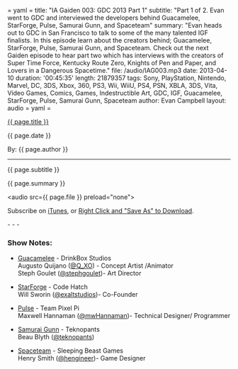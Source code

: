 = yaml =
title: "IA Gaiden 003: GDC 2013 Part 1"
subtitle: "Part 1 of 2. Evan went to GDC and interviewed the developers behind Guacamelee, StarForge, Pulse, Samurai Gunn, and Spaceteam"
summary: "Evan heads out to GDC in San Francisco to talk to some of the many talented IGF finalists. In this episode learn about the creators behind; Guacamelee, StarForge, Pulse, Samurai Gunn, and Spaceteam. Check out the next Gaiden episode to hear part two which has interviews with the creators of Super Time Force, Kentucky Route Zero, Knights of Pen and Paper, and Lovers in a Dangerous Spacetime."
file: /audio/IAG003.mp3
date: 2013-04-10
duration: '00:45:35'
length: 21879357
tags: Sony, PlayStation, Nintendo, Marvel, DC, 3DS, Xbox, 360, PS3, Wii, WiiU, PS4, PSN, XBLA, 3DS, Vita, Video Games, Comics, Games, Indestructible Art, GDC, IGF, Guacamelee, StarForge, Pulse, Samurai Gunn, Spaceteam
author: Evan Campbell
layout: audio
= yaml =

<a href="{{ page.url }}" class='postTitleLink'><p class='postTitle'>{{ page.title }}</p></a>
<p class='postPublished'>{{ page.date }}</p>
<p class='postAuthor'>By: {{ page.author }}</p>
<hr>
<p class='podcastSummary'>{{ page.subtitle }}</p>

<p class='podcastSummary'>{{ page.summary }}</p>

<audio src={{ page.file }} preload="none"></audio>
<p class='subLinks'>Subscribe on <a href='http://bit.ly/iapodcast'>iTunes</a>, or <a href={{ page.file }}>Right Click and "Save As" to Download</a>.</p>
- - -

### Show Notes:  ###
* [Guacamelee](http://www.guacamelee.com) - DrinkBox Studios  
Augusto Quijano ([@Q_XO](http://www.twitter.com/Q_XO)) - Concept Artist /Animator   
Steph Goulet ([@stephgoulet](http://www.twitter.com/stephgoulet))- Art Director  

* [StarForge](http://www.starforge.com) - Code Hatch   
Will Sworin ([@exaltstudios](http://www.twitter.com/exaltstudios))- Co-Founder  

* [Pulse](http://teampixelpi.com) - Team Pixel Pi  
Maxwell Hannaman ([@mwHannaman](http://www.twitter.com/mwHannaman))- Technical Designer/ Programmer  

* [Samurai Gunn](http://teknopants.com/2012/10/samurai-gunn-fantastic-arcade/) - Teknopants    
Beau Blyth ([@teknopants](http://www.twitter.com/teknopants))  

* [Spaceteam](http://www.sleepingbeastgames.com/spaceteam/) - Sleeping Beast Games  
Henry Smith ([@hengineer](http://www.twitter.com/hengineer))- Game Designer  